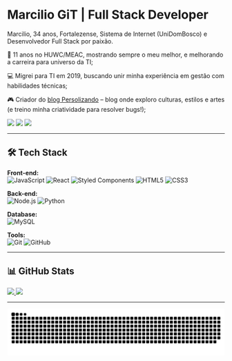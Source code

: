 # Marcilio GiT | Full Stack Developer

Marcilio, 34 anos, Fortalezense, Sistema de Internet (UniDomBosco) e Desenvolvedor Full Stack por paixão.

🏦 11 anos no HUWC/MEAC, mostrando sempre o meu melhor, e melhorando a carreira para universo da TI;

💻 Migrei para TI em 2019, buscando unir minha experiência em gestão com habilidades técnicas;


🎮 Criador do [blog Persolizando](https://marciliogit.github.io/SiteBlog/) – blog onde exploro culturas, estilos e artes (e treino minha criatividade para resolver bugs!);

<div> 
  <a href="https://instagram.com/_marcilios" target="_blank"><img src="https://img.shields.io/badge/-Instagram-%23E4405F?style=for-the-badge&logo=instagram&logoColor=white" target="_blank"></a>
  <a href = "marciliogit@gmail.com"><img src="https://img.shields.io/badge/-Gmail-%23333?style=for-the-badge&logo=gmail&logoColor=white" target="_blank"></a>
  <a href="https://www.linkedin.com/in/marcilio-git-12a0712b7/" target="_blank"><img src="https://img.shields.io/badge/-LinkedIn-%230077B5?style=for-the-badge&logo=linkedin&logoColor=white" target="_blank"></a> 
</div>

---

## 🛠 Tech Stack

**Front-end:**  
![JavaScript](https://img.shields.io/badge/-JavaScript-F7DF1E?logo=javascript&logoColor=black)
![React](https://img.shields.io/badge/-React-61DAFB?logo=react&logoColor=white)
![Styled Components](https://img.shields.io/badge/-Styled_Components-DB7093?logo=styled-components&logoColor=white)
![HTML5](https://img.shields.io/badge/-HTML5-E34F26?logo=html5&logoColor=white)
![CSS3](https://img.shields.io/badge/-CSS3-1572B6?logo=css3&logoColor=white)

**Back-end:**  
![Node.js](https://img.shields.io/badge/-Node.js-339933?logo=node.js&logoColor=white)
![Python](https://img.shields.io/badge/-Python-3776AB?logo=python&logoColor=white)

**Database:**  
![MySQL](https://img.shields.io/badge/-MySQL-4479A1?logo=mysql&logoColor=white)

**Tools:**  
![Git](https://img.shields.io/badge/-Git-F05032?logo=git&logoColor=white)
![GitHub](https://img.shields.io/badge/-GitHub-181717?logo=github&logoColor=white)

---

## 📊 GitHub Stats  

<div>
<a href="httpa://github.com/MarcilioGiT">
<img height="170cm" src="https://github-readme-stats.vercel.app/api?username=MarcilioGiT&show_icons=true&theme=midnight-purple"/>
<img height="170cm" src="https://github-readme-stats.vercel.app/api/top-langs/?username=MarcilioGiT&layout=compact&theme=midnight-purple&card_width(800))](https://github.com/MarcilioGiT/github-readme-stats"/>
</div>
  
---

<picture>
  <source media="(prefers-color-scheme: dark)" srcset="https://raw.githubusercontent.com/MarcilioGiT/MarcilioGiT/output/github-contribution-grid-snake-dark.svg">
  <source media="(prefers-color-scheme: light)" srcset="https://raw.githubusercontent.com/MarcilioGiT/MarcilioGiT/output/github-contribution-grid-snake.svg">
  <img alt="github contribution grid snake animation" src="https://raw.githubusercontent.com/LuizGSN/LuizGSN/output/github-contribution-grid-snake.svg">
</picture>
